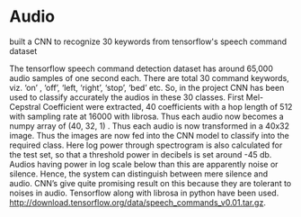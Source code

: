# Audio
built a CNN to recognize 30 keywords from tensorflow's speech command dataset

The tensorflow speech command detection dataset has around 65,000 audio samples of one second each. There are total 30 command keywords, viz. ‘on’ , ‘off’, ‘left, ‘right’, ‘stop’, ‘bed’ etc.
So, in the project CNN has been used to classify accurately the audios in these 30 classes.  First Mel-Cepstral Coefficient were extracted, 40 coefficients with a hop length of 512 with sampling rate at 16000 with librosa. Thus each audio now becomes a numpy array of (40, 32, 1) . Thus each audio is now transformed in a 40x32 image. Thus the images are now fed into the CNN model to classify into the required class. Here log power through spectrogram is also calculated for the test set, so that a threshold power in decibels is set around -45 db. Audios having power in log scale below than this are apparently noise or silence. Hence, the system can distinguish between mere silence and audio. CNN’s give quite promising result on this because they are tolerant to noises in audio.
Tensorflow along with librosa in python have been used.
http://download.tensorflow.org/data/speech_commands_v0.01.tar.gz.
